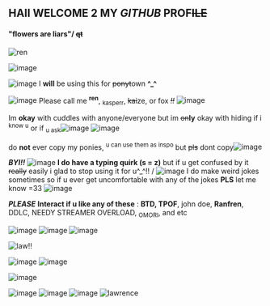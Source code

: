 ## HAII WELCOME 2 MY *GITHUB* PROF~~ILE~~
#### **"flowers are liars"/** ~~qt~~
![ren](https://media.tenor.com/byuqJlqamOAAAAAi/ren-hana-boyfriend-to-death.gif)


![image](https://github.com/user-attachments/assets/4ce8ab53-a5d9-4838-960a-5d68f99d7975)

![image](https://github.com/user-attachments/assets/2fca12e3-2e39-4f62-ba3a-dbe465d2a225)
I **will** be using this for ~~ponyt~~own **^_^** 


![image](https://github.com/user-attachments/assets/073b9410-6f09-4940-9344-bb8e48e00987) Please call me <sup>**ren**</sup>, <sub>kasperr</sub>, ~~kai~~ze, or fox *~~!!~~* ![image](https://github.com/user-attachments/assets/c408b9d0-4b32-43ed-b792-eb7a76593307)

Im __okay__ with cuddles with anyone/everyone but im ~~on~~**ly** okay with hiding if i <sup>know u</sup> or if <sub>u ask</sub>![image](https://github.com/user-attachments/assets/18e78ea3-c849-4137-9eb6-420910b624ec) ![image](https://github.com/user-attachments/assets/c8bacc57-69cc-49b6-89f7-6f10a0309949)

do **not** ever copy my ponies, <sup>u can use them as inspo</sup> but ~~pls~~ dont copy![image](https://github.com/user-attachments/assets/b6c1af2e-92ad-4b68-aa08-6fdd1898ff84)
 

***BYI!!*** ![image](https://github.com/user-attachments/assets/1891a414-c008-4c0d-b5a9-9b2de394603f)
 **I do have a typing quirk (s = z)** but if u get confused by it ~~really~~ easily i glad to stop using it for u^_^!! / ![image](https://github.com/user-attachments/assets/ace51d79-037b-4503-81a6-272f411b7804)
I do make weird jokes sometimes so if u ever get uncomfortable with any of the jokes **PLS** let me know =33 ![image](https://github.com/user-attachments/assets/f412a3e0-e10a-410a-977f-249a4ad10697)


***PLEASE*** __Interact if u like any of these__ : **BTD, TPOF**, john doe, **Ranfren**, DDLC, NEEDY STREAMER OVERLOAD, <sub>OMORI</sub>, and etc


![image](https://github.com/user-attachments/assets/7196c628-2b8e-4b21-ae22-d75ff27562cf) ![image](https://github.com/user-attachments/assets/e34feadf-4a79-4d1c-9812-8e178901a4ce) ![image](https://github.com/user-attachments/assets/03590786-7e4c-49f5-930d-c41c2e15dfbc)






![law!!](https://i.ibb.co/pfphpRM/Untitled-Project2-ezgif.png)

![image](https://github.com/user-attachments/assets/c225bc47-9534-4961-b0d2-cd0ad65d9192) ![image](https://github.com/user-attachments/assets/bef3b099-2522-43f8-80d4-2b4cce499f35)



![image](https://github.com/user-attachments/assets/173c4ff0-e96e-491f-a35a-095697cba92c)



![image](https://github.com/user-attachments/assets/a085689a-2298-40eb-a0ca-e49c49892d33) ![image](https://github.com/user-attachments/assets/12adfebc-34fa-4f03-a7b7-5d2f986cfc57) ![image](https://github.com/user-attachments/assets/a300e247-c4a2-4da2-9441-63eeb37a9a10) ![lawrence](https://camo.githubusercontent.com/98ac392472cd25651e37f0c06a8b876cfc0c4c14d9733458c2a289367f3f7a89/68747470733a2f2f7374756666696e6565642e63617272642e636f2f6173736574732f696d616765732f67616c6c65727931322f64646537623761372e706e673f763d6162623966363131)





